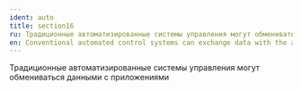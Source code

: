 ```yaml
---
ident: auto
title: section16
ru: Традиционные автоматизированные системы управления могут обмениваться данными с приложениями.
en: Conventional automated control systems can exchange data with the applications.
---
```


Традиционные автоматизированные системы управления могут обмениваться данными с приложениями